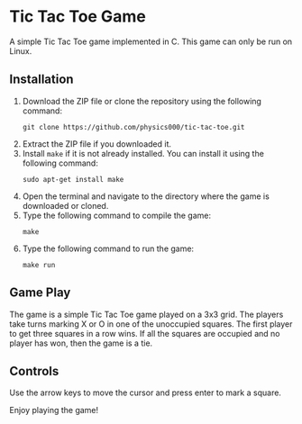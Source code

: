 # Tic Tac Toe Game

A simple Tic Tac Toe game implemented in C. This game can only be run on Linux.

## Installation

1. Download the ZIP file or clone the repository using the following command:
    ```
    git clone https://github.com/physics000/tic-tac-toe.git
    ```
2. Extract the ZIP file if you downloaded it.
3. Install `make` if it is not already installed. You can install it using the following command:
    ```
    sudo apt-get install make
    ```
4. Open the terminal and navigate to the directory where the game is downloaded or cloned.
5. Type the following command to compile the game:
    ```
    make
    ```
6. Type the following command to run the game:
    ```
    make run
    ```

## Game Play

The game is a simple Tic Tac Toe game played on a 3x3 grid. The players take turns marking X or O in one of the unoccupied squares. The first player to get three squares in a row wins. If all the squares are occupied and no player has won, then the game is a tie.

## Controls

Use the arrow keys to move the cursor and press enter to mark a square.

Enjoy playing the game!
